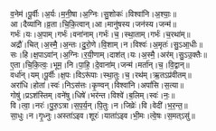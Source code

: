 

  
व॒नेम॑।पू॒र्वीः।अ॒र्यः।म॒नी॒षा।अ॒ग्निः।सु॒शोकः॑।विश्वा॑नि।अ॒श्याः॒॥  
आ।दैव्या॑नि।व्र॒ता।चि॒कि॒त्वान्।आ।मानु॑षस्य।जन॑स्य।जन्म॑॥  
गर्भः॑।यः।अ॒पाम्।गर्भः॑।वना॑नाम्।गर्भः॑।च॒।स्था॒ताम्।गर्भः॑।च॒रथा॑म्॥  
अद्रौ॑।चित्।अ॒स्मै॒।अ॒न्तः।दु॒रो॒णे।वि॒शाम्।न।विश्वः॑।अ॒मृतः॑।सु॒ऽआ॒धीः॥  
सः।हि।क्ष॒पाऽवा॑न्।अ॒ग्निः।र॒यी॒णाम्।दाश॑त्।यः।अ॒स्मै॒।अर॑म्।सु॒ऽउ॒क्तैः॥  
ए॒ता।चि॒कि॒त्वः॒।भूम॒।नि।पा॒हि॒।दे॒वाना॑म्।जन्म॑।मर्ता॑न्।च॒।वि॒द्वान्॥  
वर्धा॑न्।यम्।पू॒र्वीः।क्ष॒पः।विऽरू॑पाः।स्था॒तुः।च॒।रथ॑म्।ऋ॒तऽप्र॑वीतम्॥  
अरा॑धि।होता॑।स्वः॑।निऽस॑त्तः।कृ॒ण्वन्।विश्वा॑नि।अपां॑सि।स॒त्या॥  
गोषु॑।प्रऽश॑स्तिम्।वने॑षु।धिषे॑।भर॑न्त।विश्वे॑।ब॒लिम्।स्वः॑।नः॒॥  
वि।त्वा॒।नरः॑।पु॒रु॒ऽत्रा।स॒प॒र्य॒न्।पि॒तुः।न।जिव्रेः॑।वि।वेदी॑।भ॒र॒न्त॒॥  
सा॒धुः।न।गृ॒ध्नुः।अस्ता॑ऽइव।शूरः॑।याता॑ऽइव।भी॒मः।त्वे॒षः।स॒मत्ऽसु॑॥  
